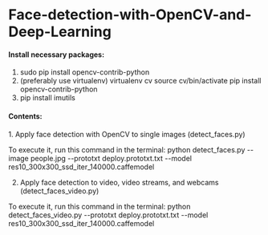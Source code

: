 # Face-detection-with-OpenCV-and-Deep-Learning

<h4>Install necessary packages:</h4>
 <ol>
   <li> sudo pip install opencv-contrib-python </li>
   <li>(preferably use virtualenv)
   virtualenv cv
   source cv/bin/activate
      pip install opencv-contrib-python   </li>
   <li> pip install imutils </li>
 </ol>

<h4>Contents:</h4>
1. Apply face detection with OpenCV to single images (detect_faces.py)

To execute it, run this command in the terminal:
python detect_faces.py --image people.jpg --prototxt deploy.prototxt.txt --model res10_300x300_ssd_iter_140000.caffemodel

2. Apply face detection to video, video streams, and webcams (detect_faces_video.py)

To execute it, run this command in the terminal:
python detect_faces_video.py --prototxt deploy.prototxt.txt --model res10_300x300_ssd_iter_140000.caffemodel
